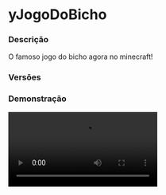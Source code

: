 # yJogoDoBicho
<secondary-label ref="utility"/>

### Descrição
O famoso jogo do bicho agora no minecraft!

### Versões
<secondary-label ref="1.8"/>
<secondary-label ref="1.9"/>
<secondary-label ref="1.10"/>
<secondary-label ref="1.11"/>
<secondary-label ref="1.12"/>
<secondary-label ref="1.13"/>
<secondary-label ref="1.14"/>
<secondary-label ref="1.15"/>
<secondary-label ref="1.16"/>
<secondary-label ref="1.17"/>
<secondary-label ref="1.18"/>
<secondary-label ref="1.19"/>
<secondary-label ref="1.20"/>
<secondary-label ref="1.21"/>

### Demonstração
<video src="//www.youtube.com/watch?v=1IGWu2LwNQs"/>


<chapter title="Comandos" id="commands" collapsible="true">
<code-block lang="plain text">/jogodobicho - Abre o menu principal
/jogodobicho reload - Recarrega as configurações</code-block>
</chapter>

<chapter title="Permissões" id="permissions" collapsible="true">
<code-block lang="plain text">yjogodobicho.use - Permissão para o /jogodobicho
yjogodobicho.admin.reload - Permissão para o /jogodobicho reload</code-block>
</chapter>

## Configuração
<primary-label ref="config"/>
Confira os arquivos de configuração deste plugin e revise os detalhes para garantir uma implementação correta.

<chapter title="Arquivos de Configuração" collapsible="true">
<chapter title="Estrutura do diretório" collapsible="false">
<code-block lang="plain text" ignore-vars="true">
Estrutura do diretório:
└── yJogoDoBicho/
    ├── animals.yml
    ├── commands.yml
    ├── config.yml
    ├── economies.yml
    ├── menus.yml
    └── messages.yml
</code-block>
</chapter>

<chapter title="animals.yml" collapsible="true">
<code-block lang="yaml" ignore-vars="true">
<![CDATA[
animals:
  avestruz:
    # Ordem do bicho conforme a tabela
    order: 1
    # Nome do bicho para as mensagens
    name: '&fAvestruz'
    # Item no menu da tabela
    display:
      material: 'c40e7551843f1c416da50dd82eaba165ae7ca843db9d17ab5a8cc279050059b3'
      name: '&f&l{order} {name}'
      lore:
        - '&6{numbers}'
        - ''
        - '&aClique para selecionar este bicho'
    # Item no menu da tabela (selecionado)
    display-selected:
      material: 'c40e7551843f1c416da50dd82eaba165ae7ca843db9d17ab5a8cc279050059b3'
      name: '&f&l{order} {name}'
      lore:
        - '&aApostando com: &f{name}'
        - '&6{numbers}'
  aguia:
    order: 2
    name: '&fÁguia'
    display:
      material: '21f829d84d0e87112f685e7d234bef010964debb7a86f38d9f7072c8a4468527'
      name: '&f&l{order} {name}'
      lore:
        - '&6{numbers}'
        - ''
        - '&aClique para selecionar este bicho'
    display-selected:
      material: '21f829d84d0e87112f685e7d234bef010964debb7a86f38d9f7072c8a4468527'
      name: '&f&l{order} {name}'
      lore:
        - '&aApostando com: &f{name}'
        - '&6{numbers}'
  burro:
    order: 3
    name: '&fBurro'
    display:
      material: '46dcda265e57e4f51b145aacbf5b59bdc6099ffd3cce0a661b2c0065d80930d8'
      name: '&f&l{order} {name}'
      lore:
        - '&6{numbers}'
        - ''
        - '&aClique para selecionar este bicho'
    display-selected:
      material: '46dcda265e57e4f51b145aacbf5b59bdc6099ffd3cce0a661b2c0065d80930d8'
      name: '&f&l{order} {name}'
      lore:
        - '&aApostando com: &f{name}'
        - '&6{numbers}'
  borboleta:
    order: 4
    name: '&fBorboleta'
    display:
      material: '9fd806defdfdf59b1f2609c8ee364666de66127a623415b5430c9358c601ef7c'
      name: '&f&l{order} {name}'
      lore:
        - '&6{numbers}'
        - ''
        - '&aClique para selecionar este bicho'
    display-selected:
      material: '9fd806defdfdf59b1f2609c8ee364666de66127a623415b5430c9358c601ef7c'
      name: '&f&l{order} {name}'
      lore:
        - '&aApostando com: &f{name}'
        - '&6{numbers}'
  cachorro:
    order: 5
    name: '&fCachorro'
    display:
      material: '6c537dc81d1279459d485fa9a9d33e0ff60a1cc26a62bcb4ca2f4cc55369a423'
      name: '&f&l{order} {name}'
      lore:
        - '&6{numbers}'
        - ''
        - '&aClique para selecionar este bicho'
    display-selected:
      material: '6c537dc81d1279459d485fa9a9d33e0ff60a1cc26a62bcb4ca2f4cc55369a423'
      name: '&f&l{order} {name}'
      lore:
        - '&aApostando com: &f{name}'
        - '&6{numbers}'
  cabra:
    order: 6
    name: '&fCachorro'
    display:
      material: '6c537dc81d1279459d485fa9a9d33e0ff60a1cc26a62bcb4ca2f4cc55369a423'
      name: '&f&l{order} {name}'
      lore:
        - '&6{numbers}'
        - ''
        - '&aClique para selecionar este bicho'
    display-selected:
      material: '6c537dc81d1279459d485fa9a9d33e0ff60a1cc26a62bcb4ca2f4cc55369a423'
      name: '&f&l{order} {name}'
      lore:
        - '&aApostando com: &f{name}'
        - '&6{numbers}'
  carneiro:
    order: 7
    name: '&fCarneiro'
    display:
      material: '88170c84a763f8d3ac345c913d54a8654b20e35ec291844f16ebd386a7b0023d'
      name: '&f&l{order} {name}'
      lore:
        - '&6{numbers}'
        - ''
        - '&aClique para selecionar este bicho'
    display-selected:
      material: '88170c84a763f8d3ac345c913d54a8654b20e35ec291844f16ebd386a7b0023d'
      name: '&f&l{order} {name}'
      lore:
        - '&aApostando com: &f{name}'
        - '&6{numbers}'
  camelo:
    order: 8
    name: '&fCamelo'
    display:
      material: 'ba4c95bfa0b61722255389141b505cf1a38bad9b0ef543de619f0cc9221ed974'
      name: '&f&l{order} {name}'
      lore:
        - '&6{numbers}'
        - ''
        - '&aClique para selecionar este bicho'
    display-selected:
      material: 'ba4c95bfa0b61722255389141b505cf1a38bad9b0ef543de619f0cc9221ed974'
      name: '&f&l{order} {name}'
      lore:
        - '&aApostando com: &f{name}'
        - '&6{numbers}'
  cobra:
    order: 9
    name: '&fCobra'
    display:
      material: '60503b81ac020c67c37787b45c9a26223f9bc26bca27f81af32f2cf55e2440b7'
      name: '&f&l{order} {name}'
      lore:
        - '&6{numbers}'
        - ''
        - '&aClique para selecionar este bicho'
    display-selected:
      material: '60503b81ac020c67c37787b45c9a26223f9bc26bca27f81af32f2cf55e2440b7'
      name: '&f&l{order} {name}'
      lore:
        - '&aApostando com: &f{name}'
        - '&6{numbers}'
  coelho:
    order: 10
    name: '&fCoelho'
    display:
      material: '9dcb88ed79bf3bd93ed57d18e0d2d8ce1039719d82cf413404cd6f0d83d81208'
      name: '&f&l{order} {name}'
      lore:
        - '&6{numbers}'
        - ''
        - '&aClique para selecionar este bicho'
    display-selected:
      material: '9dcb88ed79bf3bd93ed57d18e0d2d8ce1039719d82cf413404cd6f0d83d81208'
      name: '&f&l{order} {name}'
      lore:
        - '&aApostando com: &f{name}'
        - '&6{numbers}'
  cavalo:
    order: 11
    name: '&fCavalo'
    display:
      material: 'e335e31961713353a76401e00c3454b7ca885b7784d5288d3227222d9b48d393'
      name: '&f&l{order} {name}'
      lore:
        - '&6{numbers}'
        - ''
        - '&aClique para selecionar este bicho'
    display-selected:
      material: 'e335e31961713353a76401e00c3454b7ca885b7784d5288d3227222d9b48d393'
      name: '&f&l{order} {name}'
      lore:
        - '&aApostando com: &f{name}'
        - '&6{numbers}'
  elefante:
    order: 12
    name: '&fElefante'
    display:
      material: '25ce762bc8e7ad5e16b35354f7d9341cbccd2de61791a7a6882ac43c38cc8e'
      name: '&f&l{order} {name}'
      lore:
        - '&6{numbers}'
        - ''
        - '&aClique para selecionar este bicho'
    display-selected:
      material: '25ce762bc8e7ad5e16b35354f7d9341cbccd2de61791a7a6882ac43c38cc8e'
      name: '&f&l{order} {name}'
      lore:
        - '&aApostando com: &f{name}'
        - '&6{numbers}'
  galo:
    order: 13
    name: '&fGalo'
    display:
      material: '1caea4b7a0b2f1c6a8b0eb71f9c8e143cf1ad0e6bd859567d6cbd4d8b45aad15'
      name: '&f&l{order} {name}'
      lore:
        - '&6{numbers}'
        - ''
        - '&aClique para selecionar este bicho'
    display-selected:
      material: '1caea4b7a0b2f1c6a8b0eb71f9c8e143cf1ad0e6bd859567d6cbd4d8b45aad15'
      name: '&f&l{order} {name}'
      lore:
        - '&aApostando com: &f{name}'
        - '&6{numbers}'
  gato:
    order: 14
    name: '&fGato'
    display:
      material: 'c67b2b6a9c75168b50776ff002739002c84fc8217f739fb185018ffe77b0b5ed'
      name: '&f&l{order} {name}'
      lore:
        - '&6{numbers}'
        - ''
        - '&aClique para selecionar este bicho'
    display-selected:
      material: 'c67b2b6a9c75168b50776ff002739002c84fc8217f739fb185018ffe77b0b5ed'
      name: '&f&l{order} {name}'
      lore:
        - '&aApostando com: &f{name}'
        - '&6{numbers}'
  jacaré:
    order: 15
    name: '&fJacaré'
    display:
      material: 'fc2391da81052360007623c749a23b74dd1773f8c1ea0d1156682a3e97ab5989'
      name: '&f&l{order} {name}'
      lore:
        - '&6{numbers}'
        - ''
        - '&aClique para selecionar este bicho'
    display-selected:
      material: 'fc2391da81052360007623c749a23b74dd1773f8c1ea0d1156682a3e97ab5989'
      name: '&f&l{order} {name}'
      lore:
        - '&aApostando com: &f{name}'
        - '&6{numbers}'
  leao:
    order: 16
    name: '&fLeão'
    display:
      material: '73987090cb8641f55d8320f05ff896b9afc1c36c8c54a960dadaec42d2e86a6d'
      name: '&f&l{order} {name}'
      lore:
        - '&6{numbers}'
        - ''
        - '&aClique para selecionar este bicho'
    display-selected:
      material: '73987090cb8641f55d8320f05ff896b9afc1c36c8c54a960dadaec42d2e86a6d'
      name: '&f&l{order} {name}'
      lore:
        - '&aApostando com: &f{name}'
        - '&6{numbers}'
  macaco:
    order: 17
    name: '&fMacaco'
    display:
      material: 'a6b856d923ca6f40013832af51370196db541b8c5209f4ea80e2eadf658d7949'
      name: '&f&l{order} {name}'
      lore:
        - '&6{numbers}'
        - ''
        - '&aClique para selecionar este bicho'
    display-selected:
      material: 'a6b856d923ca6f40013832af51370196db541b8c5209f4ea80e2eadf658d7949'
      name: '&f&l{order} {name}'
      lore:
        - '&aApostando com: &f{name}'
        - '&6{numbers}'
  porca:
    order: 18
    name: '&fPorca'
    display:
      material: '75a9e8ee9361c99255df509db11d1a464a1c6f2f6e5c51d8cad86e3892d38e9a'
      name: '&f&l{order} {name}'
      lore:
        - '&6{numbers}'
        - ''
        - '&aClique para selecionar este bicho'
    display-selected:
      material: '75a9e8ee9361c99255df509db11d1a464a1c6f2f6e5c51d8cad86e3892d38e9a'
      name: '&f&l{order} {name}'
      lore:
        - '&aApostando com: &f{name}'
        - '&6{numbers}'
  pavao:
    order: 19
    name: '&fPavão'
    display:
      material: '7fd6ab3f0324190d8c8f73221791510c2fc406c4a7ddb7301d3e14b313a12de2'
      name: '&f&l{order} {name}'
      lore:
        - '&6{numbers}'
        - ''
        - '&aClique para selecionar este bicho'
    display-selected:
      material: '7fd6ab3f0324190d8c8f73221791510c2fc406c4a7ddb7301d3e14b313a12de2'
      name: '&f&l{order} {name}'
      lore:
        - '&aApostando com: &f{name}'
        - '&6{numbers}'
  peru:
    order: 20
    name: '&fPeru'
    display:
      material: '231251c8da0eb52d6578c57a22c2df15d101becfbddd19752cecafe9bfc7f517'
      name: '&f&l{order} {name}'
      lore:
        - '&6{numbers}'
        - ''
        - '&aClique para selecionar este bicho'
    display-selected:
      material: '231251c8da0eb52d6578c57a22c2df15d101becfbddd19752cecafe9bfc7f517'
      name: '&f&l{order} {name}'
      lore:
        - '&aApostando com: &f{name}'
        - '&6{numbers}'
  touro:
    order: 21
    name: '&fTouro'
    display:
      material: '81096384fa719d1a94b3b2a502289ed385aa54e45fcb58b83878552ad5066ee'
      name: '&f&l{order} {name}'
      lore:
        - '&6{numbers}'
        - ''
        - '&aClique para selecionar este bicho'
    display-selected:
      material: '81096384fa719d1a94b3b2a502289ed385aa54e45fcb58b83878552ad5066ee'
      name: '&f&l{order} {name}'
      lore:
        - '&aApostando com: &f{name}'
        - '&6{numbers}'
  tigre:
    order: 22
    name: '&fTigre'
    display:
      material: 'b2609ea8464153f86e957a7425f16e4ff7060a0b5f0bbebdfa4f7eee703f08b4'
      name: '&f&l{order} {name}'
      lore:
        - '&6{numbers}'
        - ''
        - '&aClique para selecionar este bicho'
    display-selected:
      material: 'b2609ea8464153f86e957a7425f16e4ff7060a0b5f0bbebdfa4f7eee703f08b4'
      name: '&f&l{order} {name}'
      lore:
        - '&aApostando com: &f{name}'
        - '&6{numbers}'
  urso:
    order: 23
    name: '&fUrso'
    display:
      material: 'bdc22f6eb9d8227d5b402f2cf0bae6fd7f270ec46742580c92f7ff4537324f5c'
      name: '&f&l{order} {name}'
      lore:
        - '&6{numbers}'
        - ''
        - '&aClique para selecionar este bicho'
    display-selected:
      material: 'bdc22f6eb9d8227d5b402f2cf0bae6fd7f270ec46742580c92f7ff4537324f5c'
      name: '&f&l{order} {name}'
      lore:
        - '&aApostando com: &f{name}'
        - '&6{numbers}'
  veado:
    order: 24
    name: '&fVeado'
    display:
      material: 'c14af5ac6a96bfdee1b83c7e33c874a268936284384d66c9c61c18c9fc366bc6'
      name: '&f&l{order} {name}'
      lore:
        - '&6{numbers}'
        - ''
        - '&aClique para selecionar este bicho'
    display-selected:
      material: 'c14af5ac6a96bfdee1b83c7e33c874a268936284384d66c9c61c18c9fc366bc6'
      name: '&f&l{order} {name}'
      lore:
        - '&aApostando com: &f{name}'
        - '&6{numbers}'
  vaca:
    order: 25
    name: '&fVaca'
    display:
      material: 'f88be57af6d248c297b3cae676f45cc2a438f15a9ef26cdf5f035fb842d86dd9'
      name: '&f&l{order} {name}'
      lore:
        - '&6{numbers}'
        - ''
        - '&aClique para selecionar este bicho'
    display-selected:
      material: 'f88be57af6d248c297b3cae676f45cc2a438f15a9ef26cdf5f035fb842d86dd9'
      name: '&f&l{order} {name}'
      lore:
        - '&aApostando com: &f{name}'
        - '&6{numbers}'
]]>
</code-block>
</chapter>

<chapter title="commands.yml" collapsible="true">
<code-block lang="yaml" ignore-vars="true">
<![CDATA[
#     ___                                          _
#    / __\___  _ __ ___  _ __ ___   __ _ _ __   __| |___
#   / /  / _ \| '_ ` _ \| '_ ` _ \ / _` | '_ \ / _` / __|
#  / /__| (_) | | | | | | | | | | | (_| | | | | (_| \__ \
#  \____/\___/|_| |_| |_|_| |_| |_|\__,_|_| |_|\__,_|___/
#
# Lista de comandos do plugin.

# Utilize "comando|comando" para criar aliases.
# Por exemplo: "gm|gamemode"
# Você pode criar quantas aliases quiser.
commands:
  animal: 'jogodobicho|jdb'
]]>
</code-block>
</chapter>

<chapter title="config.yml" collapsible="true">
<code-block lang="yaml" ignore-vars="true">
<![CDATA[
#            _                   ____        ____  _      _
#  _   _    | | ___   __ _  ___ |  _ \  ___ | __ )(_) ___| |__   ___
# | | | |_  | |/ _ \ / _` |/ _ \| | | |/ _ \|  _ \| |/ __| '_ \ / _ \
# | |_| | |_| | (_) | (_| | (_) | |_| | (_) | |_) | | (__| | | | (_) |
#  \__, |\___/ \___/ \__, |\___/|____/ \___/|____/|_|\___|_| |_|\___/
#  |___/             |___/
# Discord: discord.ystoreplugins.com.br
# Site: ystoreplugins.com.br
#

# Modo de depuração para correção de problemas no plugin.
debug-mode: false

#      ___      _        _
#     /   \__ _| |_ __ _| |__   __ _ ___  ___
#    / /\ / _` | __/ _` | '_ \ / _` / __|/ _ \
#   / /_// (_| | || (_| | |_) | (_| \__ \  __/
#  /___,' \__,_|\__\__,_|_.__/ \__,_|___/\___|
#
# Configurações do banco de dados.

database:
  # Determina o tipo de banco de dados. Valores válidos: [SQLITE, MYSQL, HIKARI (recomendado)]
  storage-type: SQLITE

  # Dados para conexão ao banco de dados MYSQL.
  data:
    # Endereço de conexão do banco de dados. [EX: 127.0.0.1]
    host: localhost
    # Porta de conexão do banco de dados. [EX: 3306]
    port: 3306
    # Nome do banco de dados a ser conectado. [EX: minecraft]
    database: ''
    # Usuário de conexão. [EX: root]
    username: ''
    # Senha do usuário de conexão: [EX: 123]
    password: ''

#   __      _   _   _
#  / _\ ___| |_| |_(_)_ __   __ _ ___
#  \ \ / _ \ __| __| | '_ \ / _` / __|
#  _\ \  __/ |_| |_| | | | | (_| \__ \
#  \__/\___|\__|\__|_|_| |_|\__, |___/
#
# Sistemas principais.

# Delay para carregar os dados depois do login
# Necessário para usar em servidor de mina separado
# Recomendado: 20 ticks
login-delay: 20

# Sistemas gerais
general:
  # Números que cada bicho possuirá
  numbers-total: 4
  # Mínimo por aposta
  bet-minimum: 100.0
  # Multiplicador da aposta simples
  simple-multiplier: 4.0
  # Multiplicador da aposta em dezenas
  dozens-multiplier: 6.0
  # Multiplicador da aposta em centenas
  hundreds-multiplier: 11.0
  # Multiplicador da aposta em milhar
  thousands-multiplier: 50.0
  # Delay para apostar novamente
  # em segundos
  delay: 5

# Sistema de anúncios
announces:
  dozens:
    chat: |

      &eO jogador &f{player}&e acertou a DEZENA no &fJOGO DO BICHO&e!
      &eAposta: &f{amount}
      &eRecebeu: &f{total} (&lx{odd}&f)

    actionbar: ''
    title: ''
  hundreds:
    chat: |

      &eO jogador &f{player}&e acertou a CENTENA no &fJOGO DO BICHO&e!
      &eAposta: &f{amount}
      &eRecebeu: &f{total} (&lx{odd}&f)

    actionbar: ''
    title: ''
  thousands:
    chat: |

      &eO jogador &f{player}&e acertou o MILGAR no &fJOGO DO BICHO&e!
      &eAposta: &f{amount}
      &eRecebeu: &f{total} (&lx{odd}&f)

    actionbar: ''
    title: ''
]]>
</code-block>
</chapter>

<chapter title="economies.yml" collapsible="true">
<code-block lang="yaml" ignore-vars="true">
<![CDATA[
#  _____                                  _
# | ____| ___  ___  _ __   ___  _ __ ___ (_) ___  ___
# |  _|  / __|/ _ \| '_ \ / _ \| '_ ` _ \| |/ _ \/ __|
# | |___| (__| (_) | | | | (_) | | | | | | |  __/\__ \
# |_____|\___|\___/|_| |_|\___/|_| |_| |_|_|\___||___/

# Providers disponíveis:
#
#   AtlasEconomiaSecundaria, AtlasMinas, AtlasMinasV2,
#   JH_Shop, LegendaryEconomy, NextCash, PlayerPoints,
#   StormEconomiaSecundaria, StormMinas, TGCash,
#   yAlmas, yPoints, yRankup,
#   Vault
#

economies:
  money:
    # Coloque o nome do plugin
    # Para money deixe Money
    provider: 'Money'
    # Formato inteiro
    display: 'Dinheiro'
    # Formato abreviado
    abbreviated: 'coins'
    # Permitir que comercializem na loja com o jogador offline
    allow-offline: true
    # Permissão para o usuário conseguir definir esta economia
    permission: 'yjogodobicho.provider.money'
    # ‘Item’ que aparecerá para os jogadores no menu do jogo
    item:
      material: '209299a117bee88d3262f6ab98211fba344ecae39b47ec848129706dedc81e4f'
      name: '&aEconomia'
      lore:
        - ''
        - ' &aVocê está apostando com &fMoney&a.'
        - ''
    # ‘Item’ que aparecerá para os jogadores no menu do jogo
    item-settings:
      material: '209299a117bee88d3262f6ab98211fba344ecae39b47ec848129706dedc81e4f'
      name: '&aEconomia'
      lore:
        - ''
        - ' &7Tipo de economia: &fMoney&7.'
        - ''
        - '&aClique para alterar'
]]>
</code-block>
</chapter>

<chapter title="menus.yml" collapsible="true">
<code-block lang="yaml" ignore-vars="true">
<![CDATA[
#
#    /\/\   ___ _ __  _   _ ___
#   /    \ / _ \ '_ \| | | / __|
#  / /\/\ \  __/ | | | |_| \__ \
#  \/    \/\___|_| |_|\__,_|___/
#
# Sistema de menus.

# Setas dos menus.
arrows:
  back:
    material: 'ARROW:0'
    name: '&cVoltar'
    lore: ['&7Clique para voltar ao menu anterior.']
  previous:
    material: 'ARROW:0'
    name: '&cAnterior'
    lore: ['&7Clique para ir à página anterior.']
  next:
    material: 'ARROW:0'
    name: '&aPróximo'
    lore: ['&7Clique para ir à próxima página.']

# Menu principal
main:
  name: '&8Jogo do Bicho'
  size: 45
  slots: [ 0, 1, 2, 3, 4, 9, 10, 11, 12, 13, 18, 19, 20, 21, 22, 27, 28, 29, 30, 31, 36, 37, 38, 39, 40 ]
  previous-slot: 33
  next-slot: 35
  items:
    amount-slot: 17
    number-slot: 34
    animal-slot: 6
    provider-slot: 8
    simple-slot: 15
    dozens-slot: 42
    hundreds-slot: 43
    thousands-slot: 44
    info-slot: 25
    info:
      material: '{player}'
      name: '&eSuas Informações'
      lore:
        - ''
        - '&7Gasto: &c{spent}'
        - '&7Ganho: &a{obtained}'
        - ''
    amount:
      material: '90584175f5f57b75e1447da97ad30f8cceb2dd0c89c8dfddeb8c5c9c2736fff4'
      name: '&aQuantia apostada'
      lore:
        - '&7Quantia que você irá por na'
        - '&7sua aposta.'
        - ''
        - '&7Atual: &f{amount}'
        - ''
        - '&aClique para alterar a quantia'
    number:
      material: 'f78c7778b3ec796f8e04399e613623135130ad5418aacce4cb3587984f1ae'
      name: '&aNúmero da Aposta'
      lore:
        - '&7Número que você irá apostar.'
        - ''
        - '&7Válido apenas nas apostas:'
        - '&f Dezenas, Centenas e Milhar'
        - ''
        - '&7Atual: &f{number}'
        - ''
        - '&aClique para alterar o número'
    provider:
      material: '61a8e6d27b96c0aa4df5b8347260eb051c56944c97d837f22655d8ecbc449137'
      name: '&aMoeda apostada'
      lore:
        - '&7Moeda que será utilizada na'
        - '&7sua aposta.'
        - ''
        - '&7Atual: &fNenhuma'
        - ''
        - '&aClique para alterar a moeda'
    animal-no:
      material: '1b9c45d6c7cd0116436c31ed4d8dc825de03e806edb64e9a67f540b8aaae85'
      name: '&cBicho'
      lore:
        - '&cNenhum bicho selecionado.'
    simple:
      material: '137dcfb66a61c529f2a128aeef93c25f9d0b0439b59fb199d2b04acfe0b85aac'
      name: '&eAposta Simples &f&l{odd}x'
      lore:
        - '&7Ela vai cobrir os {total_numbers} números que'
        - '&7o bicho representa.'
        - ''
        - '&7Você ganha se o número sorteado cai dentro'
        - '&7do grupo de números associados ao bicho em'
        - '&7que você apostou.'
        - ''
        - '&aClique para relizar a aposta.'
    dozens:
      material: 'e467a7b9d76ba6d0fed743602533fc98c87af0c60f80f38da774f7a01a2093fa'
      name: '&eDezenas &f&l{odd}x'
      lore:
        - '&7Você aposta em uma das dezenas possíveis.'
        - ''
        - '&7Você ganha se as duas últimas cifras do número'
        - '&7sorteado coincidirem com a dezena escolhida.'
        - ''
        - '&7Número escolhido: &f{number}'
        - ''
        - '&aClique para relizar a aposta.'
    hundreds:
      material: '3324a7d61ccd44b031744b517f911a5c461614b953b17f648282e147b29d10e'
      name: '&eCentenas &f&l{odd}x'
      lore:
        - '&7Você aposta em uma das centenas possíveis.'
        - ''
        - '&7Você ganha se as duas primeiras cifras do número'
        - '&7sorteado coincidirem com a centena escolhida.'
        - ''
        - '&7Número escolhido: &f{number}'
        - ''
        - '&aClique para relizar a aposta.'
    thousands:
      material: '4d11109f4ab03aa6c5b76cad129176ffb1fce8c174e69c9e8ba06b9f8061e5ad'
      name: '&eMilhar &f&l{odd}x'
      lore:
        - '&7Você aposta um número específico.'
        - ''
        - '&7Você ganha se o número sorteado é exatamente'
        - '&7o mesmo número em que você apostou.'
        - ''
        - '&7Número escolhido: &f{number}'
        - ''
        - '&aClique para relizar a aposta.'
  facing:
    e1:
      slot: 5
      material: 'STAINED_GLASS_PANE:7'
      name: ''
    e2:
      slot: 7
      material: 'STAINED_GLASS_PANE:7'
      name: ''
    e3:
      slot: 14
      material: 'STAINED_GLASS_PANE:7'
      name: ''
    e4:
      slot: 16
      material: 'STAINED_GLASS_PANE:7'
      name: ''
    e5:
      slot: 23
      material: 'STAINED_GLASS_PANE:7'
      name: ''
    e6:
      slot: 24
      material: 'STAINED_GLASS_PANE:7'
      name: ''
    e8:
      slot: 26
      material: 'STAINED_GLASS_PANE:7'
      name: ''
    e9:
      slot: 32
      material: 'STAINED_GLASS_PANE:7'
      name: ''
    e10:
      slot: 41
      material: 'STAINED_GLASS_PANE:7'
      name: ''

# Menu de seleção de economias
providers:
  name: '&8Selecionar economia'
  size: 27
  previous: 9
  next: 17
  back: 18
  slots: [ 10, 11, 12, 13, 14, 15, 16 ]
]]>
</code-block>
</chapter>

<chapter title="messages.yml" collapsible="true">
<code-block lang="yaml" ignore-vars="true">
<![CDATA[
#
#    /\/\   ___  ___ ___  __ _  __ _  ___  ___
#   /    \ / _ \/ __/ __|/ _` |/ _` |/ _ \/ __|
#  / /\/\ \  __/\__ \__ \ (_| | (_| |  __/\__ \
#  \/    \/\___||___/___/\__,_|\__, |\___||___/
#                              |___/
#
# Plugin messages

chat:
  syntax: '&cUse: /{command} {syntax}'
  target: '&cJogador {player} não encontrado.'
  number: '&cO argumento não é um número.'
  permission: '&cVocê não tem permissão para fazer isto.'
  console: '&cApenas jogadores in-game podem realizar esta ação.'
  cancelled: '&cVocê cancelou a ação.'
  reload: '&aConfigurações recarregadas com sucesso.'
  help: |

    &aJogo do Bicho comandos:

    &a> /jogodobicho
    &a> /jogodobicho top

  provider-permission: '&cVocê não tem permissão para utilizar esta economia.'
  select-economy: '&cSelecione uma moeda para apostar.'
  select-animal: '&cSelecione um bicho para apostar.'
  no-balance: '&cVocê não tem {provider_display} suficiente para isto. Disponível: {provider_balance}&c.'
  win: '&aVocê obteve um sucesso de saldo de &f{amount} ({odd})&a.'
  lose: '&cVocê perdeu.'
  lose-other: '&cVocê perdeu. Número sorteado: {sorted}.'
  minimum: '&cVocê precisa apostar no mínimo {amount}.'
  digit-amount: |

    &aDigite a quantia que deseja apostar.
    &7para cancelar digite &ncancelar&7.

  digit-number: |

    &aDigite o número que deseja apostar.
    &7para cancelar digite &ncancelar&7.

  number-syntax: '&cVocê precisa selecionar um número entre 1 e 9999.'
  number-syntax-dozen: '&cVocê precisa selecionar um número entre 01 e 99 na aposta em dezenas.'
  number-syntax-hundred: '&cVocê precisa selecionar um número entre 001 e 999 na aposta em centenas.'
  number-syntax-thousand: '&cVocê precisa selecionar um número entre 0001 e 9999 na aposta em milhar.'
  delay: '&cAguarde &e{time} &cpara apostar novamente.'
]]>
</code-block>
</chapter>

</chapter>


## Erros comuns
<primary-label ref="errors"/>

Antes de configurar o plugin, revise os pontos listados aqui para evitar problemas frequentes durante a configuração.

<seealso style="cards">
    <category ref="wrs">
        <a href="yplugins.md"></a>        <a href="https://ystoreplugins.com.br/plugins/detalhes/127-yJogoDoBicho">Site do plugin yJogoDoBicho</a>
    </category>
</seealso>